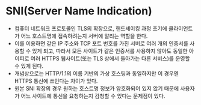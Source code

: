 # SNI(Server Name Indication)
- 컴퓨터 네트워크 프로토콜인 TLS의 확장으로, 핸드셰이킹 과정 초기에 클라이언트가 어느 호스트명에 접속하려는지 서버에 알리는 역할을 한다.
- 이를 이용하면 같은 IP 주소와 TCP 포트 번호를 가진 서버로 여러 개의 인증서를 사용할 수 있게 되고, 따라서 모든 사이트가 같은 인증서를 사용하지 않아도 동일한 아이피로 여러 HTTPS 웹사이트(또는 TLS 상에서 돌아가는 다른 서비스)를 운영할 수 있게 된다.
- 개념상으로는 HTTP/1.1의 이름 기반의 가상 호스팅과 동일하지만 이 경우엔 HTTPS 통신에 쓰인다는 차이가 있다.
- 원본 SNI 확장의 경우 원하는 호스트명 정보가 암호화되어 있지 않기 때문에 사용자가 어느 사이트에 통신을 요청하는지 감청할 수 있다는 문제점이 있다.
